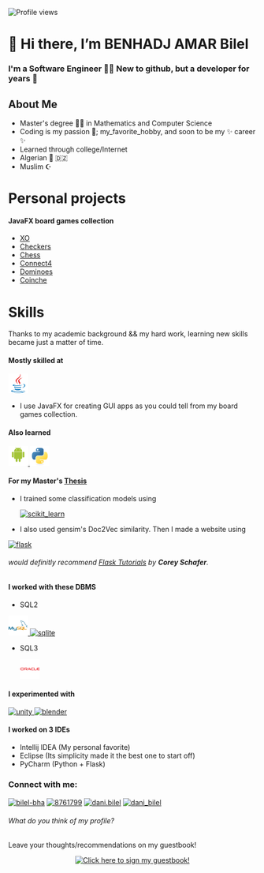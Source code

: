 ![Profile views](https://gpvc.arturio.dev/BHA-Bilel)  
# 👋 Hi there, I’m BENHADJ AMAR Bilel
### I'm a Software Engineer 👨‍💻 New to github, but a developer for years 💪

## About Me
- Master's degree 👨‍🎓 in Mathematics and Computer Science
- Coding is my passion 💖; my_favorite_hobby, and soon to be my ✨ career ✨
- Learned through college/Internet
- Algerian 📍 🇩🇿
- Muslim ☪️

# Personal projects
#### JavaFX board games collection
- [XO](https://github.com/BHA-Bilel/JavaFX-XO)
- [Checkers](https://github.com/BHA-Bilel/JavaFX-CHECKERS)
- [Chess](https://github.com/BHA-Bilel/JavaFX-CHESS)
- [Connect4](https://github.com/BHA-Bilel/JavaFX-CONNECT4)
- [Dominoes](https://github.com/BHA-Bilel/JavaFX-DOMINOS)
- [Coinche](https://github.com/BHA-Bilel/JavaFX-COINCHE)

# Skills
Thanks to my academic background && my hard work, learning new skills became just a matter of time.

#### Mostly skilled at

<a href="https://www.java.com" target="_blank"> <img src="https://raw.githubusercontent.com/devicons/devicon/master/icons/java/java-original.svg" alt="java" width="40" height="40"/> </a>
  
  - I use JavaFX for creating GUI apps as you could tell from my board games collection.

#### Also learned
  
  <a href="https://developer.android.com" target="_blank"> <img src="https://raw.githubusercontent.com/devicons/devicon/master/icons/android/android-original-wordmark.svg" alt="android" width="40" height="40"/> </a> <a href="https://www.python.org" target="_blank"> <img src="https://raw.githubusercontent.com/devicons/devicon/master/icons/python/python-original.svg" alt="python" width="40" height="40"/> </a>

#### For my Master's [Thesis](https://github.com/BHA-Bilel/thesis/)
  
- I trained some classification models using
    
    <a href="https://scikit-learn.org/" target="_blank"> <img src="https://upload.wikimedia.org/wikipedia/commons/0/05/Scikit_learn_logo_small.svg" alt="scikit_learn" width="40" height="40"/> </a>

- I also used gensim's Doc2Vec similarity. Then I made a website using

<a href="https://flask.palletsprojects.com/" target="_blank"> <img src="https://www.vectorlogo.zone/logos/pocoo_flask/pocoo_flask-icon.svg" alt="flask" width="40" height="40"/> </a>

###### would definitly recommend [Flask Tutorials](https://www.youtube.com/playlist?list=PL-osiE80TeTs4UjLw5MM6OjgkjFeUxCYH) by **Corey Schafer**.

  #### I worked with these DBMS
  
 - SQL2

  <a href="https://www.mysql.com/" target="_blank"> <img src="https://raw.githubusercontent.com/devicons/devicon/master/icons/mysql/mysql-original-wordmark.svg" alt="mysql" width="40" height="40"/> </a>
  <a href="https://www.sqlite.org/" target="_blank"> <img src="https://www.vectorlogo.zone/logos/sqlite/sqlite-icon.svg" alt="sqlite" width="40" height="40"/> </a>
 
- SQL3
  
  <a href="https://www.oracle.com/" target="_blank"> <img src="https://raw.githubusercontent.com/devicons/devicon/master/icons/oracle/oracle-original.svg" alt="oracle" width="40" height="40"/> </a>
  
#### I experimented with

  <a href="https://unity.com/" target="_blank"> <img src="https://www.vectorlogo.zone/logos/unity3d/unity3d-icon.svg" alt="unity" width="40" height="40"/> </a>
  <a href="https://www.blender.org/" target="_blank"> <img src="https://download.blender.org/branding/community/blender_community_badge_white.svg" alt="blender" width="40" height="40"/> </a>
  
#### I worked on 3 IDEs
- Intellij IDEA (My personal favorite)
- Eclipse (Its simplicity made it the best one to start off)
- PyCharm (Python + Flask)

<h3 align="left">Connect with me:</h3>
<p align="left">
<a href="https://linkedin.com/in/bilel-bha" target="blank">
  <img align="center" src="https://raw.githubusercontent.com/rahuldkjain/github-profile-readme-generator/master/src/images/icons/Social/linked-in-alt.svg" alt="bilel-bha" height="30" width="40" /></a>
<a href="https://stackoverflow.com/users/8761799" target="blank">
  <img align="center" src="https://raw.githubusercontent.com/rahuldkjain/github-profile-readme-generator/master/src/images/icons/Social/stack-overflow.svg" alt="8761799" height="30" width="40" /></a>
<a href="https://fb.com/dani.bilel" target="blank">
  <img align="center" src="https://raw.githubusercontent.com/rahuldkjain/github-profile-readme-generator/master/src/images/icons/Social/facebook.svg" alt="dani.bilel" height="30" width="40" /></a>
<a href="https://instagram.com/dani_bilel" target="blank">
  <img align="center" src="https://raw.githubusercontent.com/rahuldkjain/github-profile-readme-generator/master/src/images/icons/Social/instagram.svg" alt="dani_bilel" height="30" width="40" /></a>
</p>

###### What do you think of my profile? 
Leave your thoughts/recommendations on my guestbook!

<p align="center">
  <a href="https://gist.github.com/BHA-Bilel/6eb01c298f0ccceff7511427afb52534" target=”_blank”>
    <img src="https://gist.githubusercontent.com/BHA-Bilel/6eb01c298f0ccceff7511427afb52534/raw/ebb3b59e6e8af742699627d15672f28a1f144d26/guestbook.gif" alt="Click here to sign my guestbook!">
  </a>
</p>
